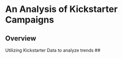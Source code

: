 # An Analysis of Kickstarter Campaigns
## Overview ##
Utilizing Kickstarter Data to analyze trends ##
